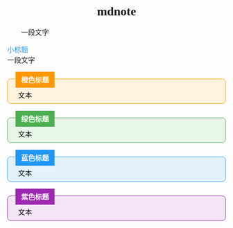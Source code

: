 <!-- 公式渲染 -->
<link rel="stylesheet" href="https://cdn.jsdelivr.net/npm/katex@0.12.0/dist/katex.min.css">
<script defer src="https://cdn.jsdelivr.net/npm/katex@0.12.0/dist/katex.min.js"></script>
<script defer src="https://cdn.jsdelivr.net/npm/katex@0.12.0/dist/contrib/auto-render.min.js"></script>
<script>
document.addEventListener("DOMContentLoaded", function() {
    renderMathInElement(document.body, {
        delimiters:[
            {left: "$$", right: "$$", display: true},
            {left: "$", right: "$", display: false},
            {left: "\\(", right: "\\)", display: false},
            {left: "\\[", right: "\\]", display: true}
        ]
    });
    var el=document.querySelectorAll(".remark-title");
    for(var i=0;i<el.length;i++){
      el[i].nextElementSibling.prepend(el[i]);
    }
});
</script>
<!-- 定义样式 -->
<style>
.box-title{
  color: white;
  position: absolute;
  left: 1.2em;
  top: -1em;
  background-color: #2196f3;
  padding: 0.4em 0.8em;
  font-family: Times New Roman, 宋体;
  font-weight: bold;
}
.box-content{
  color: black;
  background-color: #e3f2fd;
  border-width: 1.5px;
  border-style: solid;
  border-color: #2196f3;
  border-radius: 8px;
  padding: 1.5em 1.5em 0 1.5em;
  font-family: Times New Roman, 楷体;
}
.box-content>p{
  margin: 0 0 0.5em 0;
  text-indent: 0;
  font-family: Times New Roman, 楷体;
}
.box{
  position: relative;
  margin: 2em 0;
}
.box.orange>.box-title{
  background-color: #ff9800;
}
.box.orange>.box-content{
  background-color: #fff3e0;
  border-color: #ff9800;
}
.box.green>.box-title{
  background-color: #4caf50;
}
.box.green>.box-content{
  background-color: #e8f5e9;
  border-color: #4caf50;
}
.box.purple>.box-title{
  background-color: #9c27b0;
}
.box.purple>.box-content{
  background-color: #f3e5f5;
  border-color: #9c27b0;
}
h1{
  text-align: center;
}
/* 段落缩进 */
p{
  text-indent: 2em;
}
/* 定义文档字体 */
*{
  font-family: Times New Roman, 宋体;
}
/* 定义文档字号 */
p,div{
  font-size: 12pt;
}
.remark-title{
  color: #2196f3;
  display: inline;
  margin: 0 0.5em 0.5em 0;
  font-family: 黑体;
}
.remark{
  display: inline;
  margin: 0 0 0.5em 0;
  font-family: Times New Roman, 楷体;
}
.remark>p{
  text-indent: 0;
  margin: 0 0 0.5em 0;
  font-family: Times New Roman, 楷体;
}
</style>

<!-- 正文从这里开始 -->
# mdnote

一段文字

<div class="remark">
<div class="remark-title">小标题</div>

一段文字

</div>

<div class="box orange">
<div class="box-title">橙色标题</div>
<div class="box-content">

文本

</div></div>

<div class="box green">
<div class="box-title">绿色标题</div>
<div class="box-content">

文本

</div></div>

<div class="box">
<div class="box-title">蓝色标题</div>
<div class="box-content">

文本

</div></div>

<div class="box purple">
<div class="box-title">紫色标题</div>
<div class="box-content">

文本

</div></div>
